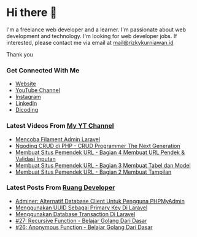 # Hi there 👋

I'm a freelance web developer and a learner. I'm passionate about web development and technology. I'm looking for web developer jobs. If interested, please contact me via email at mail@rizkykurniawan.id

Thank you

### Get Connected With Me
- [Website](https://www.rizkykurniawan.id)
- [YouTube Channel](https://www.youtube.com/kykurniawan)
- [Instagram](https://instagram.com/qwertykurniawan)
- [LinkedIn](https://www.linkedin.com/in/kykurniawan/)
- [Dicoding](https://www.dicoding.com/users/rizkykurniawan)

### Latest Videos From [My YT Channel](https://www.youtube.com/kykurniawan)
<!-- YOUTUBE:START -->
- [Mencoba Filament Admin Laravel](https://www.youtube.com/watch?v=I2gtdn-S9h8)
- [Ngoding CRUD di PHP -  CRUD Programmer The Next Generation](https://www.youtube.com/watch?v=vr0OO-IQ4w4)
- [Membuat Situs Pemendek URL - Bagian 4 Membuat URL Pendek &amp; Validasi Inputan](https://www.youtube.com/watch?v=zmLwSpuMzKY)
- [Membuat Situs Pemendek URL - Bagian 3 Membuat Tabel dan Model](https://www.youtube.com/watch?v=YPmMm17XQDc)
- [Membuat Situs Pemendek URL - Bagian 2 Membuat Tampilan](https://www.youtube.com/watch?v=fW2CVksow9k)
<!-- YOUTUBE:END -->

### Latest Posts From [Ruang Developer](https://www.ruangdeveloper.com)
<!-- RUANGDEVELOPER:START -->
- [Adminer: Alternatif Database Client Untuk Pengguna PHPMyAdmin](https://www.ruangdeveloper.com/blog/adminer-alternatif-database-client-untuk-pengguna-phpmyadmin/)
- [Menggunakan UUID Sebagai Primary Key Di Laravel](https://www.ruangdeveloper.com/blog/menggunakan-uuid-sebagai-primary-key-di-laravel/)
- [Menggunakan Database Transaction Di Laravel](https://www.ruangdeveloper.com/blog/menggunakan-database-transaction-di-laravel/)
- [#27: Recursive Function - Belajar Golang Dari Dasar](https://www.ruangdeveloper.com/blog/golang-recursive-function/)
- [#26: Anonymous Function - Belajar Golang Dari Dasar](https://www.ruangdeveloper.com/blog/golang-anonymous-function/)
<!-- RUANGDEVELOPER:END -->

